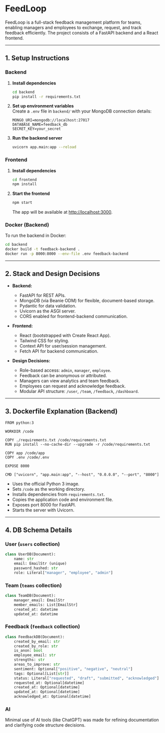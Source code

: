# FeedLoop

FeedLoop is a full-stack feedback management platform for teams, enabling managers and employees to exchange, request, and track feedback efficiently. The project consists of a FastAPI backend and a React frontend.

---

## 1. Setup Instructions

### Backend

1. **Install dependencies**  
   ```bash
   cd backend
   pip install -r requirements.txt
   ```
2. **Set up environment variables**  
   Create a `.env` file in `backend/` with your MongoDB connection details:
   ```
   MONGO_URI=mongodb://localhost:27017
   DATABASE_NAME=feedback_db
   SECRET_KEY=your_secret
   ```
3. **Run the backend server**  
   ```bash
   uvicorn app.main:app --reload
   ```

### Frontend

1. **Install dependencies**  
   ```bash
   cd frontend
   npm install
   ```
2. **Start the frontend**  
   ```bash
   npm start
   ```
   The app will be available at [http://localhost:3000](http://localhost:3000).

### Docker (Backend)

To run the backend in Docker:
```bash
cd backend
docker build -t feedback-backend .
docker run -p 8000:8000 --env-file .env feedback-backend
```

---

## 2. Stack and Design Decisions

- **Backend:**  
  - FastAPI for REST APIs.
  - MongoDB (via Beanie ODM) for flexible, document-based storage.
  - Pydantic for data validation.
  - Uvicorn as the ASGI server.
  - CORS enabled for frontend-backend communication.

- **Frontend:**  
  - React (bootstrapped with Create React App).
  - Tailwind CSS for styling.
  - Context API for user/session management.
  - Fetch API for backend communication.

- **Design Decisions:**  
  - Role-based access: `admin`, `manager`, `employee`.
  - Feedback can be anonymous or attributed.
  - Managers can view analytics and team feedback.
  - Employees can request and acknowledge feedback.
  - Modular API structure: `/user`, `/team`, `/feedback`, `/dashboard`.

---

## 3. Dockerfile Explanation (Backend)

```
FROM python:3

WORKDIR /code

COPY ./requirements.txt /code/requirements.txt
RUN pip install --no-cache-dir --upgrade -r /code/requirements.txt

COPY app /code/app
COPY .env /code/.env

EXPOSE 8000

CMD ["uvicorn", "app.main:app", "--host", "0.0.0.0", "--port", "8000"]
```
- Uses the official Python 3 image.
- Sets `/code` as the working directory.
- Installs dependencies from `requirements.txt`.
- Copies the application code and environment file.
- Exposes port 8000 for FastAPI.
- Starts the server with Uvicorn.

---

## 4. DB Schema Details

### User (`users` collection)
```python
class UserDB(Document):
    name: str
    email: EmailStr (unique)
    password_hashed: str
    role: Literal["manager", "employee", "admin"]
```

### Team (`teams` collection)
```python
class TeamDB(Document):
    manager_email: EmailStr
    member_emails: List[EmailStr]
    created_at: datetime
    updated_at: datetime
```

### Feedback (`feedback` collection)
```python
class FeedbackDB(Document):
    created_by_email: str
    created_by_role: str
    is_anon: bool
    employee_email: str
    strengths: str
    areas_to_improve: str
    sentiment: Optional["positive", "negative", "neutral"]
    tags: Optional[List[str]]
    status: Literal["requested", "draft", "submitted", "acknowledged"]
    requested_at: Optional[datetime]
    created_at: Optional[datetime]
    updated_at: Optional[datetime]
    acknowledged_at: Optional[datetime]
```

### AI
Minimal use of AI tools (like ChatGPT) was made for refining documentation and clarifying code structure decisions.
